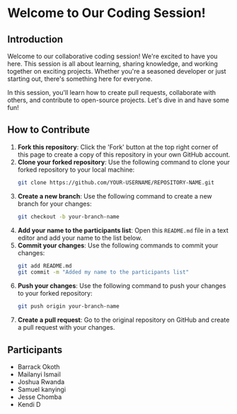 
# Welcome to Our Coding Session!

## Introduction
Welcome to our collaborative coding session! We're excited to have you here. This session is all about learning, sharing knowledge, and working together on exciting projects. Whether you're a seasoned developer or just starting out, there's something here for everyone.

In this session, you'll learn how to create pull requests, collaborate with others, and contribute to open-source projects. Let's dive in and have some fun!

## How to Contribute
1. **Fork this repository**: Click the 'Fork' button at the top right corner of this page to create a copy of this repository in your own GitHub account.
2. **Clone your forked repository**: Use the following command to clone your forked repository to your local machine:
   ```bash
   git clone https://github.com/YOUR-USERNAME/REPOSITORY-NAME.git
   ```
3. **Create a new branch**: Use the following command to create a new branch for your changes:
   ```bash
   git checkout -b your-branch-name
   ```
4. **Add your name to the participants list**: Open this `README.md` file in a text editor and add your name to the list below.
5. **Commit your changes**: Use the following commands to commit your changes:
   ```bash
   git add README.md
   git commit -m "Added my name to the participants list"
   ```
6. **Push your changes**: Use the following command to push your changes to your forked repository:
   ```bash
   git push origin your-branch-name
   ```
7. **Create a pull request**: Go to the original repository on GitHub and create a pull request with your changes.

## Participants
- Barrack Okoth
- Mailanyi Ismail
- Joshua Rwanda
- Samuel kanyingi
- Jesse Chomba
- Kendi D